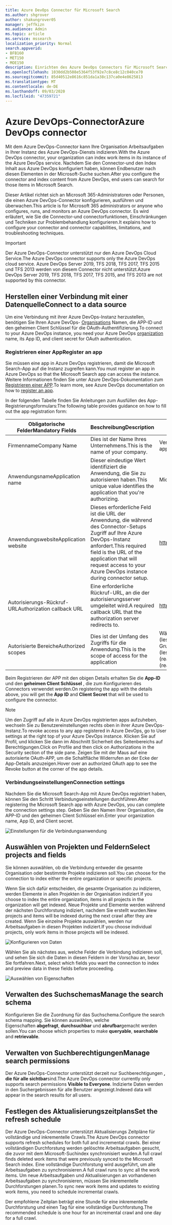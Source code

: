```yaml
---
title: Azure DevOps Connector für Microsoft Search
ms.author: shgrover
author: shakungrover05
manager: jeffkizn
ms.audience: Admin
ms.topic: article
ms.service: mssearch
localization_priority: Normal
search.appverid:
- BFB160
- MET150
- MOE150
description: Einrichten des Azure DevOps Connectors für Microsoft Search
ms.openlocfilehash: 1030dd2b508e5364f53f92e7c8ce8c12c040ce70
ms.sourcegitcommit: 85d40512e8616c851da1a38c137ca0e4e8625813
ms.translationtype: MT
ms.contentlocale: de-DE
ms.lasthandoff: 09/03/2020
ms.locfileid: "47359721"
---
```

# <a name="azure-devops-connector"></a><span data-ttu-id="ef3eb-103">Azure DevOps-Connector</span><span class="sxs-lookup"><span data-stu-id="ef3eb-103">Azure DevOps connector</span></span>

<span data-ttu-id="ef3eb-104">Mit dem Azure DevOps-Connector kann Ihre Organisation Arbeitsaufgaben in Ihrer Instanz des Azure DevOps-Diensts indizieren.</span><span class="sxs-lookup"><span data-stu-id="ef3eb-104">With the Azure DevOps connector, your organization can index work items in its instance of the Azure DevOps service.</span></span> <span data-ttu-id="ef3eb-105">Nachdem Sie den Connector-und den Index Inhalt aus Azure DevOps konfiguriert haben, können Endbenutzer nach diesen Elementen in der Microsoft-Suche suchen.</span><span class="sxs-lookup"><span data-stu-id="ef3eb-105">After you configure the connector and index content from Azure DevOps, end users can search for those items in Microsoft Search.</span></span>

<span data-ttu-id="ef3eb-106">Dieser Artikel richtet sich an Microsoft 365-Administratoren oder Personen, die einen Azure DevOps-Connector konfigurieren, ausführen und überwachen.</span><span class="sxs-lookup"><span data-stu-id="ef3eb-106">This article is for Microsoft 365 administrators or anyone who configures, runs, and monitors an Azure DevOps connector.</span></span> <span data-ttu-id="ef3eb-107">Es wird erläutert, wie Sie die Connector-und connectorfunktionen, Einschränkungen und Techniken zur Problembehandlung konfigurieren.</span><span class="sxs-lookup"><span data-stu-id="ef3eb-107">It explains how to configure your connector and connector capabilities, limitations, and troubleshooting techniques.</span></span>

>[!IMPORTANT]
><span data-ttu-id="ef3eb-108">Der Azure DevOps-Connector unterstützt nur den Azure DevOps Cloud Service.</span><span class="sxs-lookup"><span data-stu-id="ef3eb-108">The Azure DevOps connector supports only the Azure DevOps cloud service.</span></span> <span data-ttu-id="ef3eb-109">Azure DevOps Server 2019, TFS 2018, TFS 2017, TFS 2015 und TFS 2013 werden von diesem Connector nicht unterstützt.</span><span class="sxs-lookup"><span data-stu-id="ef3eb-109">Azure DevOps Server 2019, TFS 2018, TFS 2017, TFS 2015, and TFS 2013 are not supported by this connector.</span></span>

## <a name="connect-to-a-data-source"></a><span data-ttu-id="ef3eb-110">Herstellen einer Verbindung mit einer Datenquelle</span><span class="sxs-lookup"><span data-stu-id="ef3eb-110">Connect to a data source</span></span>

<span data-ttu-id="ef3eb-111">Um eine Verbindung mit ihrer Azure DevOps-Instanz herzustellen, benötigen Sie Ihren Azure DevOps- [Organisations](https://docs.microsoft.com/azure/devops/organizations/accounts/create-organization) Namen, die APP-ID und den geheimen Client Schlüssel für die OAuth-Authentifizierung.</span><span class="sxs-lookup"><span data-stu-id="ef3eb-111">To connect to your Azure DevOps instance, you need your Azure DevOps [organization](https://docs.microsoft.com/azure/devops/organizations/accounts/create-organization) name, its App ID, and client secret for OAuth authentication.</span></span>

### <a name="register-an-app"></a><span data-ttu-id="ef3eb-112">Registrieren einer App</span><span class="sxs-lookup"><span data-stu-id="ef3eb-112">Register an app</span></span>

<span data-ttu-id="ef3eb-113">Sie müssen eine app in Azure DevOps registrieren, damit die Microsoft Search-App auf die Instanz zugreifen kann.</span><span class="sxs-lookup"><span data-stu-id="ef3eb-113">You must register an app in Azure DevOps so that the Microsoft Search app can access the instance.</span></span> <span data-ttu-id="ef3eb-114">Weitere Informationen finden Sie unter Azure DevOps-Dokumentation zum [Registrieren einer APP](https://docs.microsoft.com/azure/devops/integrate/get-started/authentication/oauth?view=azure-devops#register-your-app).</span><span class="sxs-lookup"><span data-stu-id="ef3eb-114">To learn more, see Azure DevOps documentation on how to [register an app](https://docs.microsoft.com/azure/devops/integrate/get-started/authentication/oauth?view=azure-devops#register-your-app).</span></span>

<span data-ttu-id="ef3eb-115">In der folgenden Tabelle finden Sie Anleitungen zum Ausfüllen des App-Registrierungsformulars:</span><span class="sxs-lookup"><span data-stu-id="ef3eb-115">The following table provides guidance on how to fill out the app registration form:</span></span>

 <span data-ttu-id="ef3eb-116">**Obligatorische Felder**</span><span class="sxs-lookup"><span data-stu-id="ef3eb-116">**Mandatory Fields**</span></span> | <span data-ttu-id="ef3eb-117">**Beschreibung**</span><span class="sxs-lookup"><span data-stu-id="ef3eb-117">**Description**</span></span>      | <span data-ttu-id="ef3eb-118">**Empfohlener Wert**</span><span class="sxs-lookup"><span data-stu-id="ef3eb-118">**Recommended Value**</span></span>
--- | --- | ---
| <span data-ttu-id="ef3eb-119">Firmenname</span><span class="sxs-lookup"><span data-stu-id="ef3eb-119">Company Name</span></span>         | <span data-ttu-id="ef3eb-120">Dies ist der Name Ihres Unternehmens.</span><span class="sxs-lookup"><span data-stu-id="ef3eb-120">This is the name of your company.</span></span> | <span data-ttu-id="ef3eb-121">Verwenden eines geeigneten Werts</span><span class="sxs-lookup"><span data-stu-id="ef3eb-121">Use an appropriate value</span></span>   |
| <span data-ttu-id="ef3eb-122">Anwendungsname</span><span class="sxs-lookup"><span data-stu-id="ef3eb-122">Application name</span></span>     | <span data-ttu-id="ef3eb-123">Dieser eindeutige Wert identifiziert die Anwendung, die Sie zu autorisieren haben.</span><span class="sxs-lookup"><span data-stu-id="ef3eb-123">This unique value identifies the application that you're authorizing.</span></span>    | <span data-ttu-id="ef3eb-124">Microsoft Search</span><span class="sxs-lookup"><span data-stu-id="ef3eb-124">Microsoft Search</span></span>     |
| <span data-ttu-id="ef3eb-125">Anwendungswebsite</span><span class="sxs-lookup"><span data-stu-id="ef3eb-125">Application website</span></span>  | <span data-ttu-id="ef3eb-126">Dieses erforderliche Feld ist die URL der Anwendung, die während des Connector-Setups Zugriff auf Ihre Azure DevOps-Instanz anfordert.</span><span class="sxs-lookup"><span data-stu-id="ef3eb-126">This required field is the URL of the application that will request access to your Azure DevOps instance during connector setup.</span></span>  | <https://gcs.office.com/>                |
| <span data-ttu-id="ef3eb-127">Autorisierungs-Rückruf-URL</span><span class="sxs-lookup"><span data-stu-id="ef3eb-127">Authorization callback URL</span></span>        | <span data-ttu-id="ef3eb-128">Eine erforderliche Rückruf-URL, an die der autorisierungsserver umgeleitet wird.</span><span class="sxs-lookup"><span data-stu-id="ef3eb-128">A required callback URL that the authorization server redirects to.</span></span> | <https://gcs.office.com/v1.0/admin/oauth/callback>|
| <span data-ttu-id="ef3eb-129">Autorisierte Bereiche</span><span class="sxs-lookup"><span data-stu-id="ef3eb-129">Authorized scopes</span></span> | <span data-ttu-id="ef3eb-130">Dies ist der Umfang des Zugriffs für die Anwendung.</span><span class="sxs-lookup"><span data-stu-id="ef3eb-130">This is the scope of access for the application</span></span> | <span data-ttu-id="ef3eb-131">Wählen Sie die folgenden Bereiche aus: Identity (lesen), Arbeitsaufgaben (lesen), Variablen Gruppen (lesen), Projekt und Team (lesen), Grafik (lesen)</span><span class="sxs-lookup"><span data-stu-id="ef3eb-131">Select the following scopes: Identity (read), Work Items (read), Variable Groups (read), Project and team (read), Graph (read)</span></span>|

<span data-ttu-id="ef3eb-132">Beim Registrieren der APP mit den obigen Details erhalten Sie die **App-ID** und den **geheimen Client Schlüssel** , die zum Konfigurieren des Connectors verwendet werden.</span><span class="sxs-lookup"><span data-stu-id="ef3eb-132">On registering the app with the details above, you will get the **App ID** and **Client Secret** that will be used to configure the connector.</span></span>

>[!NOTE]
><span data-ttu-id="ef3eb-133">Um den Zugriff auf alle in Azure DevOps registrierten apps aufzuheben, wechseln Sie zu Benutzereinstellungen rechts oben in ihrer Azure DevOps-Instanz.</span><span class="sxs-lookup"><span data-stu-id="ef3eb-133">To revoke access to any app registered in Azure DevOps, go to User settings at the right top of your Azure DevOps instance.</span></span> <span data-ttu-id="ef3eb-134">Klicken Sie auf Profil, und klicken Sie dann im Abschnitt Sicherheit des Seitenbereichs auf Berechtigungen.</span><span class="sxs-lookup"><span data-stu-id="ef3eb-134">Click on Profile and then click on Authorizations in the Security section of the side pane.</span></span> <span data-ttu-id="ef3eb-135">Zeigen Sie mit der Maus auf eine autorisierte OAuth-APP, um die Schaltfläche Widerrufen an der Ecke der App-Details anzuzeigen.</span><span class="sxs-lookup"><span data-stu-id="ef3eb-135">Hover over an authorized OAuth app to see the Revoke button at the corner of the app details.</span></span>

### <a name="connection-settings"></a><span data-ttu-id="ef3eb-136">Verbindungseinstellungen</span><span class="sxs-lookup"><span data-stu-id="ef3eb-136">Connection settings</span></span>

<span data-ttu-id="ef3eb-137">Nachdem Sie die Microsoft Search-App mit Azure DevOps registriert haben, können Sie den Schritt Verbindungseinstellungen durchführen.</span><span class="sxs-lookup"><span data-stu-id="ef3eb-137">After registering the Microsoft Search app with Azure DevOps, you can complete the connection settings step.</span></span> <span data-ttu-id="ef3eb-138">Geben Sie den Namen Ihrer Organisation, die APP-ID und den geheimen Client Schlüssel ein.</span><span class="sxs-lookup"><span data-stu-id="ef3eb-138">Enter your organization name, App ID, and Client secret.</span></span>

![Einstellungen für die Verbindungsanwendung](media/ADO_Connection_settings_2.png)

## <a name="select-projects-and-fields"></a><span data-ttu-id="ef3eb-140">Auswählen von Projekten und Feldern</span><span class="sxs-lookup"><span data-stu-id="ef3eb-140">Select projects and fields</span></span>

<span data-ttu-id="ef3eb-141">Sie können auswählen, ob die Verbindung entweder die gesamte Organisation oder bestimmte Projekte indizieren soll.</span><span class="sxs-lookup"><span data-stu-id="ef3eb-141">You can choose for the connection to index either the entire organization or specific projects.</span></span>

<span data-ttu-id="ef3eb-142">Wenn Sie sich dafür entscheiden, die gesamte Organisation zu indizieren, werden Elemente in allen Projekten in der Organisation indiziert.</span><span class="sxs-lookup"><span data-stu-id="ef3eb-142">If you choose to index the entire organization, items in all projects in the organization will get indexed.</span></span> <span data-ttu-id="ef3eb-143">Neue Projekte und Elemente werden während der nächsten Durchforstung indiziert, nachdem Sie erstellt wurden.</span><span class="sxs-lookup"><span data-stu-id="ef3eb-143">New projects and items will be indexed during the next crawl after they are created.</span></span> <span data-ttu-id="ef3eb-144">Wenn Sie einzelne Projekte auswählen, werden nur Arbeitsaufgaben in diesen Projekten indiziert.</span><span class="sxs-lookup"><span data-stu-id="ef3eb-144">If you choose individual projects, only work items in those projects will be indexed.</span></span>

![Konfigurieren von Daten](media/ADO_Configure_data.png)

<span data-ttu-id="ef3eb-146">Wählen Sie als nächstes aus, welche Felder die Verbindung indizieren soll, und sehen Sie sich die Daten in diesen Feldern in der Vorschau an, bevor Sie fortfahren.</span><span class="sxs-lookup"><span data-stu-id="ef3eb-146">Next, select which fields you want the connection to index and preview data in these fields before proceeding.</span></span>

![Auswählen von Eigenschaften](media/ADO_choose_properties.png)

## <a name="manage-the-search-schema"></a><span data-ttu-id="ef3eb-148">Verwalten des Suchschemas</span><span class="sxs-lookup"><span data-stu-id="ef3eb-148">Manage the search schema</span></span>

<span data-ttu-id="ef3eb-149">Konfigurieren Sie die Zuordnung für das Suchschema.</span><span class="sxs-lookup"><span data-stu-id="ef3eb-149">Configure the search schema mapping.</span></span> <span data-ttu-id="ef3eb-150">Sie können auswählen, welche Eigenschaften **abgefragt**, **durchsuchbar** und **abrufbar**gemacht werden sollen.</span><span class="sxs-lookup"><span data-stu-id="ef3eb-150">You can choose which properties to make **queryable**, **searchable** and **retrievable**.</span></span>

## <a name="manage-search-permissions"></a><span data-ttu-id="ef3eb-151">Verwalten von Suchberechtigungen</span><span class="sxs-lookup"><span data-stu-id="ef3eb-151">Manage search permissions</span></span>

<span data-ttu-id="ef3eb-152">Der Azure DevOps-Connector unterstützt derzeit nur Suchberechtigungen **, die für alle sichtbar**sind.</span><span class="sxs-lookup"><span data-stu-id="ef3eb-152">The Azure DevOps connector currently only supports search permissions **Visible to Everyone**.</span></span> <span data-ttu-id="ef3eb-153">Indizierte Daten werden in den Suchergebnissen für alle Benutzer angezeigt.</span><span class="sxs-lookup"><span data-stu-id="ef3eb-153">Indexed data will appear in the search results for all users.</span></span>

## <a name="set-the-refresh-schedule"></a><span data-ttu-id="ef3eb-154">Festlegen des Aktualisierungszeitplans</span><span class="sxs-lookup"><span data-stu-id="ef3eb-154">Set the refresh schedule</span></span>

<span data-ttu-id="ef3eb-155">Der Azure DevOps-Connector unterstützt Aktualisierungs Zeitpläne für vollständige und inkrementelle Crawls.</span><span class="sxs-lookup"><span data-stu-id="ef3eb-155">The Azure DevOps connector supports refresh schedules for both full and incremental crawls.</span></span> <span data-ttu-id="ef3eb-156">Bei einer vollständigen Durchforstung werden gelöschte Arbeitsaufgaben gesucht, die zuvor mit dem Microsoft-Suchindex synchronisiert wurden.</span><span class="sxs-lookup"><span data-stu-id="ef3eb-156">A full crawl finds deleted work items that were previously synced to the Microsoft Search index.</span></span> <span data-ttu-id="ef3eb-157">Eine vollständige Durchforstung wird ausgeführt, um alle Arbeitsaufgaben zu synchronisieren.</span><span class="sxs-lookup"><span data-stu-id="ef3eb-157">A full crawl runs to sync all the work items.</span></span> <span data-ttu-id="ef3eb-158">Um neue Arbeitsaufgaben und Aktualisierungen an vorhandenen Arbeitsaufgaben zu synchronisieren, müssen Sie inkrementelle Durchforstungen planen.</span><span class="sxs-lookup"><span data-stu-id="ef3eb-158">To sync new work items and updates to existing work items, you need to schedule incremental crawls.</span></span>

<span data-ttu-id="ef3eb-159">Der empfohlene Zeitplan beträgt eine Stunde für eine inkrementelle Durchforstung und einen Tag für eine vollständige Durchforstung.</span><span class="sxs-lookup"><span data-stu-id="ef3eb-159">The recommended schedule is one hour for an incremental crawl and one day for a full crawl.</span></span>
